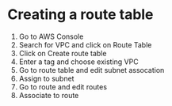 # Creating a route table

1. Go to AWS Console
2. Search for VPC and click on Route Table
3. Click on Create route table
4. Enter a tag and choose existing VPC
5. Go to route table and edit subnet assocation
6. Assign to subnet
7. Go to route and edit routes
8. Associate to route
